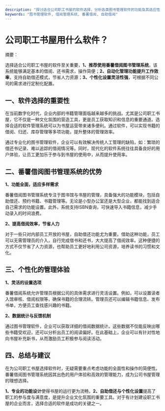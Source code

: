 ```yaml
---
description: "探讨适合公司职工书屋的软件选择，分析各类图书管理软件的功能及其适应性。"
keywords: "图书管理软件, 借阅管理系统, 番薯借阅, 自助借阅"
---
```

# 公司职工书屋用什么软件？

摘要：

选择适合公司职工书屋的软件至关重要，**1、推荐使用番薯借阅图书管理系统**，该系统能够满足基本的借阅、还书需求，操作简便；**2、自动化管理功能提升工作效率**，支持自助借还模式，节省人力资源；**3、个性化设置灵活性强**，可根据不同公司的需求进行定制化配置。

## 一、软件选择的重要性

在当前数字化时代，企业内部的书籍管理面临越来越多的挑战。尤其是公司职工书屋，它不仅是一种文化氛围的营造工具，更是员工获取知识和信息的重要通道。选择合适的软件管理系统可以为书屋运营带来诸多便利。通过软件，可以实现书籍的借阅、归还、库存管理等多项功能，提升整体的管理效率。

通过专业化的图书管理软件，企业可以有效解决传统人工管理的缺陷，如：繁琐的借还书记录、难以追踪的借阅情况等。同时，现代化的软件系统往往具备良好的用户体验，让员工更加乐于参与到书屋的使用中，从而提升使用率。

## 二、番薯借阅图书管理系统的优势

**1、功能全面，适应多样需求**

番薯借阅图书管理系统专注于图书馆与书屋的管理，具备强大的功能模块，包括自助借还、预约书籍、书籍管理等。无论是小型办公室还是大型企业，都能找到适合自己需求的功能设置。此外，系统支持ISBN查询，可快速导入书籍信息，减少手动录入的时间浪费。

**2、提高借阅效率，节省人力**

对于一些只对内部员工开放的书屋，自助借还功能尤为重要。借助这种功能，员工可以无需管理员的介入，自行完成借书和还书，大大提高了借阅效率。这种便捷的方式不仅节省了人力资源，也帮助员工更好地利用公司资源，培养读书的习惯和文化。

## 三、个性化的管理体验

**1、灵活的设置选项**

番薯借阅系统允许管理员根据公司的具体需求进行灵活设置。例如，可以设置读者入馆审核、借阅权限等，确保书籍的合理流转。管理员还可以编辑书籍信息、发布书单，方便员工查找感兴趣的书籍。

**2、数据统计与反馈机制**

通过图书管理软件，企业可以获取详细的借阅数据统计。这些数据不仅能反映出哪些书籍受欢迎，还可以分析出员工的阅读偏好。在此基础上，企业可以有针对性地向书屋补充新书，从而激励员工积极参与阅读活动。

## 四、总结与建议

在为公司职工书屋选择软件时，无疑需要重点考虑功能的全面性和操作的简便性。番薯借阅图书管理系统因其出色的用户体验和高效的管理能力，成为公司书屋管理的理想选择。

**1、专业的功能设计**使得书屋的运行更为流畅，**2、自助借还与个性化设置**提高了职工的参与度与满意度，是提升企业文化氛围的重要工具。对于有计划建设职工书屋的企业而言，选择合适的软件是成功的关键之一。
